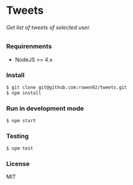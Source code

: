 # Tweets
###### Get list of tweets of selected user.

### Requirenments
* NodeJS >= 4.x

### Install
```sh
$ git clone git@github.com:rowen92/tweets.git
$ npm install
```

### Run in development mode
```sh
$ npm start
```

### Testing
```sh
$ npm test
```

### License
MIT
